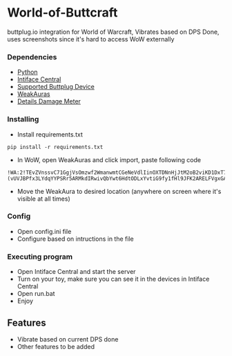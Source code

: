 # World-of-Buttcraft

buttplug.io integration for World of Warcraft, Vibrates based on DPS Done, uses screenshots since it's hard to access WoW externally

### Dependencies

* [Python](https://www.python.org/downloads/release/python-3123/)
* [Intiface Central](https://github.com/intiface/intiface-central/releases)
* [Supported Buttplug Device](https://iostindex.com/?filter0Availability=Available,DIY&filter1Connection=Digital&filter2ButtplugSupport=4)
* [WeakAuras](https://www.curseforge.com/wow/addons/weakauras-2)
* [Details Damage Meter](https://www.curseforge.com/wow/addons/details)

### Installing

* Install requirements.txt
```
pip install -r requirements.txt
```

* In WoW, open WeakAuras and click import, paste following code
```
!WA:2!TEvZVnssvC71GgjVsOmzwf2WmanwmtCGeNeVdlIinOXTDNnHjJtM2oB2viKD1DxT7As3DvtvvNpg(oxypcbP9eId(asiXj)xaAUW1wwioJYfUN)aq8QUB7e7jzgTRWxCvVQEFw)EF053y2GzDM15Z(rCAK0NeI1BsdX9j20Ww0iUn(E54hVJRRalF43EGdrW8rN0gFSS09T7BhjK0a1owv3OqBjHgQvEXIAWpowgXd1wyHkvqrCuhC4HvSJ4CCOSbtueh6mu4HCOh9PPs)E5gGcT9O8DPKqPvDJMTnm5NKE4M)9FZF9)8NFX)4EdTPuFGPWwhry4USzU0e2J5GKyROK)E1O7z40d7XrjMM4dnfsexwuNesKpWkL3J)kF9XgOKyFaMR9iTqIFXIxJDdhTAXXU6u8vh57BHSpyuiyFm6GAWvevAzJcnoeeHOCPggTRT12T60ER6pPZ(1kTKMKhHxufrkEnI2eJ8RzzXXhsa)QzuGfMxomkyjn4LWglsvLp1g5RI5xzxY5FmYpcdwD5s3)(vUVJBPfx3LYdqYYPSRr5ARMkdIRwivQbYwt6HdtODLxYvtiG9fy1fHl9JFK2ARELFVgxGAV0ggPwfNRmjJlQvPIwP2L0wEziwq89HaWBuzF50uQA0tuJ1BtlFjurQ8FAI8dEJY)lQWtL8tsdqE0ibcWkJe9uYrXfCnVOqho2rKETSRN9sQGj3aAln7P(L49YxfFLLhy4JycStBsGcz1alreFaJJ7fm5HLx9AyUbka17Q8ThKlMsS8cQIly(clnbJojPDtW(kVULKWW1NX(MZLaXV0AtuZsLpQcqN5q7KwJORLluYq4v8uaF2RhMl(ApGNT8FPlpHHJVZG0R2rTZeRs277aLJCDBde4BAS9UBS32X31AtWiKENlISsU0UCSl5yZw7AS92MHOaSOOEeesSsJfX3548)HlRTMWY401KDAp6rAlS721(udZoMgFKrZon2Qvn9TnASqcotHgskMQvFNNQxR9y8YRx1REhvKKxPj(O2j0kFzaLg6s69tlb1MX8dr(L(zlDtL)w8QO(BWenAoLfUTrTp24TyHRxh6qG9lFdkyQcRlmzw2BfIpna4AsCCrQ8nGy6tNGT(1g3x66C1LMY8mT9W2heF3tfmSV)wqM6yirla0qoEqN61A1UtR21mBpcB5rCaK2zrHzyV5IVd73)feD8)Hq)nfQskQuKDBv72dXTtTXNsDW)TCxKaCcr(FmK8ag7F8IdWywnW5TLMiW89o9ik3zFoID6(zlmTP(u(pPqHc5hqctRkcS(GbWsBCA)0US3N0lKYX7WsAXNq1GZPCrxDhSWM99h1gwdyt50AG89DwM6USEKuAZrUsngN(CWs6dWChsIGkYpm1sVvF4DXe3trC95INFiSvbZ7btmf64gp)zkcGjJ5ds)RJG8s8YVkBtQtKpF(cNNr5qIGy5J7o66yygf2TB9IiehRTrKVV2(EejEy2X0KrGY)z3LnReMZPt6ytFs6Kr5plHMmDIm28J31jnE1HLTWucP2oNNkbSVBYyw612R9oS7KqefbimiaBVpXr6zUb5ySZfPssTmH6VDy6mAzZSL)vjN)CaCsCpjUyFovc5wQPX0BUttdM21yok7Ota1PdhUA3mboYByZCfxS(4ix88CiiRoklgmbxF1(j0gJwkCwMgdLSz2GtEP2ZIqoG6qATBZ(w3KnLUl)er5jD0rpCdt2ncVgxD4y9LuRFN9AV9wG3pZvm1KWDCr239M0UpUhY(KoU(uk3J9DUPRX4yBIcww4sL2cGBFt2I3eloNaTvi2DKECSWdgl(KRbMyNTqpeg)3Ydt65j38XpmxUhNlxEOrMabP7WdMNUpf5COUcIpNzqKVKu8SibUtiuUH7zjr(qc4CXpVyFfvBAGfs2102hjekQ6QmE1c(lbfbL9EhDLlC(UT1AHcfAnrqU7rSzaMR5OawyhSZtrh7D6yp1sK8HjwKagLlhor6qHQreNblEIU1AFWl8B5eEgkKKw24dJV9gXZhJh6OCeGqsNAUaRY5fVcJe4wsONqpP3TovTt9wgJ1dqKWegJ)5X)I4F5TI)vWY5MMY0wmj0RppPOHsm6QVN6IuKWgCOjVIOvR6Mggnh4QiaQgWNVB8PDpFYeX4NWU7v(SRPFVIXwcCae6nxRYQvQYEVrF4J6YniceGxD8mr(mpub9xsPb55z5RMMB9rB2UVKANvP79Z)7OLiov3Fh9HGra2Awr1VXFjEEtokeQMdEzdOQA3QbOJFxDWzz7wy1kRzEKYwlunGeMxxnfZfPFoM2wzZle)dzV3O1AuxT0UWcTQhGp50rdvaL7CraKsjYhYMf0v9mVbAIyQkxe)5B(4N9R)V)7C5YD24QyXfTshpzU4)ucRCsOYLWEvJ4(SQEsjtS(kR0Ji9ISGrzcwzxpIpH1aE7TPR869dgmDbO(xwd8zNoke39COTrpiPsK(PYFV7L7DMvy9dQS2huzTzp8F(j)V)
```
* Move the WeakAura to desired location (anywhere on screen where it's visible at all times)

### Config

* Open config.ini file
* Configure based on intructions in the file


### Executing program

* Open Intiface Central and start the server
* Turn on your toy, make sure you can see it in the devices in Intiface Central
* Open run.bat
* Enjoy

## Features
- Vibrate based on current DPS done
- Other features to be added
